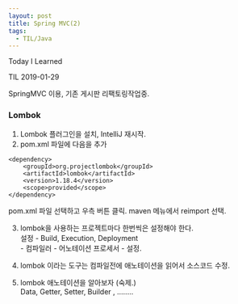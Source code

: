 ```yaml
---
layout: post
title: Spring MVC(2)
tags:
  - TIL/Java
---
```


Today I Learned

TIL 2019-01-29

SpringMVC 이용, 기존 게시판 리팩토링작업중.

### Lombok

1. Lombok 플러그인을 설치, IntelliJ 재시작.
2. pom.xml 파일에 다음을 추가
```
<dependency>
    <groupId>org.projectlombok</groupId>
    <artifactId>lombok</artifactId>
    <version>1.18.4</version>
    <scope>provided</scope>
</dependency>

```
pom.xml 파일 선택하고 우측 버튼 클릭. maven 메뉴에서 reimport 선택.

3. lombok을 사용하는 프로젝트마다 한번씩은 설정해야 한다.  
    설정 - Build, Execution, Deployment  
          - 컴파일러
            - 어노테이션 프로세서
              - 설정.

4. lombok 이라는 도구는 컴파일전에 애노테이션을 읽어서 소스코드 수정.


5. lombok 애노테이션을 알아보자 (숙제.)  
    Data, Getter, Setter, Builder , ........

